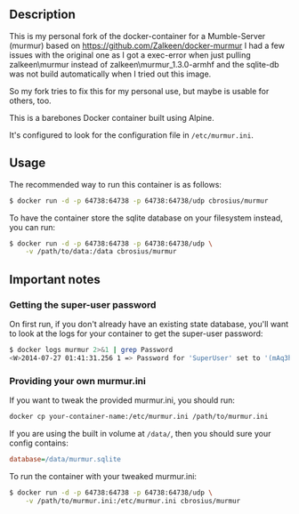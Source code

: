 ## Description

This is my personal fork of the docker-container for a Mumble-Server (murmur) based on https://github.com/Zalkeen/docker-murmur
I had a few issues with the original one as I got a exec-error when just pulling zalkeen\murmur instead of zalkeen\murmur_1.3.0-armhf and
the sqlite-db was not build automatically when I tried out this image.

So my fork tries to fix this for my personal use, but maybe is usable for others, too.



This is a barebones Docker container built using Alpine.

It's configured to look for the configuration file in `/etc/murmur.ini`.

## Usage

The recommended way to run this container is as follows:

```bash
$ docker run -d -p 64738:64738 -p 64738:64738/udp cbrosius/murmur
```

To have the container store the sqlite database on your filesystem instead, you can run:

```bash
$ docker run -d -p 64738:64738 -p 64738:64738/udp \
    -v /path/to/data:/data cbrosius/murmur
```

## Important notes

### Getting the super-user password

On first run, if you don't already have an existing state database, you'll want to look at the logs for your container to get the super-user password:

```bash
$ docker logs murmur 2>&1 | grep Password
<W>2014-07-27 01:41:31.256 1 => Password for 'SuperUser' set to '(mAq3hkwnkD'
```

### Providing your own murmur.ini

If you want to tweak the provided murmur.ini, you should run:

```bash
docker cp your-container-name:/etc/murmur.ini /path/to/murmur.ini
```

If you are using the built in volume at `/data/`, then you should sure your config contains:

```ini
database=/data/murmur.sqlite
```

To run the container with your tweaked murmur.ini:

```bash
$ docker run -d -p 64738:64738 -p 64738:64738/udp \
    -v /path/to/murmur.ini:/etc/murmur.ini cbrosius/murmur
```

